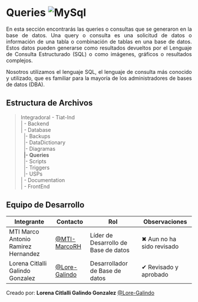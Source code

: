 # Queries ![MySql](https://img.shields.io/badge/MySQL-005C84?style=for-the-badge&logo=mysql&logoColor=white)


<p align="justify"> En esta sección encontrarás las queries o consultas que se generaron en la base de datos. Una query o consulta es una solicitud de datos o información de una tabla o combinación de tablas en una base de datos. Estos datos pueden generarse como resultados devueltos por el Lenguaje de Consulta Estructurado (SQL) o como imágenes, gráficos o resultados complejos. 
</p>

<p align="justify">
Nosotros utilizamos el lenguaje SQL, el lenguaje de consulta más conocido y utilizado, que es familiar para la mayoría de los administradores de bases de datos (DBA).
</p>


## Estructura de Archivos

>IntegradoraI - Tiat-Ind<br>
>| - Backend <br>
>| - Database<br>
>&nbsp;&nbsp;|- Backups<br>
>&nbsp;&nbsp;|- DataDictionary<br>
>&nbsp;&nbsp;|- Diagramas<br>
>&nbsp;&nbsp;**|- Queries**<br>
>&nbsp;&nbsp;|- Scripts<br>
>&nbsp;&nbsp;|- Triggers<br>
>&nbsp;&nbsp;|- USPs<br>
>| - Documentation<br>
>| - FrontEnd

## Equipo de Desarrollo

|Integrante|Contacto|Rol|Observaciones|
|-----------|------|--------|-------------|
|MTI Marco Antonio Ramirez Hernandez|[@MTI-MarcoRH](https://github.com/MTI-MarcoRH)|Líder de Desarrollo de Base de datos|✖ Aun no ha sido revisado |
|Lorena Citlalli Galindo Gonzalez|[@Lore-Galindo](https://github.com/Lore-Galindo)|Desarrollador de Base de datos|✔ Revisado y aprobado|





Creado por: **Lorena Citlalli Galindo Gonzalez** 
[@Lore-Galindo](https://github.com/Lore-Galindo)
   